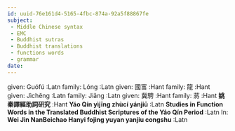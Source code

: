 ```yaml
---
id: uuid-76e161d4-5165-4fbc-874a-92a5f88867fe
subject: 
 - Middle Chinese syntax
 - EMC
 - Buddhist sutras
 - Buddhist translations
 - functions words
 - grammar
date: 
---
```


given: Guófú :Latn
family: Lóng :Latn
given: 國富 :Hant
family: 龍 :Hant
given: Jìchěng :Latn
family: Jiǎng :Latn
given: 冀騁 :Hant
family: 蔣 :Hant
**姚秦譯經助詞研究** :Hant
**Yáo Qín yìjīng zhùcí yánjiū** :Latn
**Studies in Function Words in the Translated Buddhist Scriptures of the Yáo Qín Period** :Latn
In: 
**Wei Jin NanBeichao Hanyi fojing yuyan yanjiu congshu** :Latn